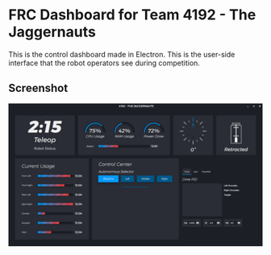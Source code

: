 # FRC Dashboard for Team 4192 - The Jaggernauts

This is the control dashboard made in Electron. This is the user-side interface that the robot operators see during competition.

## Screenshot
![InterfaceScreenshot](/interface_screenshot.png?raw=true)
